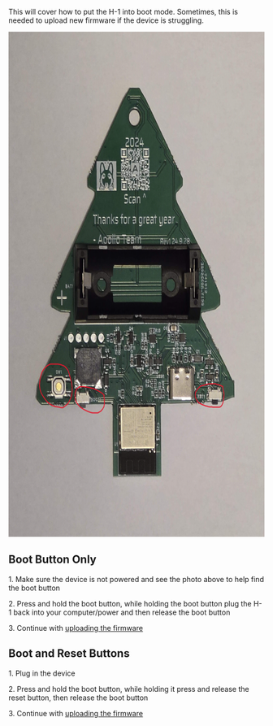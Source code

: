 This will cover how to put the H-1 into boot mode. Sometimes, this is needed to upload new firmware if the device is struggling.

<img src="../../assets/apollo-h-1.jpg" height="994" width="750" />

## **Boot Button Only**

1\. Make sure the device is not powered and see the photo above to help find the boot button

2\. Press and hold the boot button, while holding the boot button plug the H-1 back into your computer/power and then release the boot button

3\. Continue with [uploading the firmware](https://active-lyrebird.cloudvent.net/products/plt1/plt1-code/)

## **Boot and Reset Buttons**

1\. Plug in the device

2\. Press and hold the boot button, while holding it press and release the reset button, then release the boot button

3\. Continue with [uploading the firmware](https://active-lyrebird.cloudvent.net/products/plt1/plt1-code/)